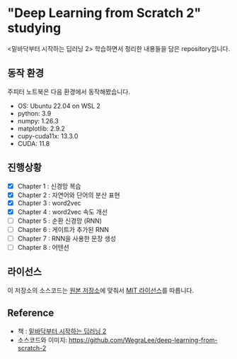 # "Deep Learning from Scratch 2" studying

<밑바닥부터 시작하는 딥러닝 2> 학습하면서 정리한 내용들을 담은 repository입니다. 

## 동작 환경

주피터 노트북은 다음 환경에서 동작해봤습니다. 
- OS: Ubuntu 22.04 on WSL 2
- python: 3.9
- numpy: 1.26.3
- matplotlib: 2.9.2
- cupy-cuda11x: 13.3.0
- CUDA: 11.8

## 진행상황

- [x] Chapter 1 : 신경망 복습
- [x] Chapter 2 : 자연어와 단어의 분산 표현
- [x] Chapter 3 : word2vec
- [x] Chapter 4 : word2vec 속도 개선
- [ ] Chapter 5 : 순환 신경망 (RNN)
- [ ] Chapter 6 : 게이트가 추가된 RNN
- [ ] Chapter 7 : RNN을 사용한 문장 생성
- [ ] Chapter 8 : 어텐션

## 라이선스

이 저장소의 소스코드는 [원본 저장소](https://github.com/oreilly-japan/deep-learning-from-scratch-2)에 맞춰서 [MIT 라이선스](https://opensource.org/license/MIT)를 따릅니다.

## Reference

- 책 : [밑바닥부터 시작하는 딥러닝 2](https://www.yes24.com/Product/Goods/72173703)
- 소스코드와 이미지: https://github.com/WegraLee/deep-learning-from-scratch-2